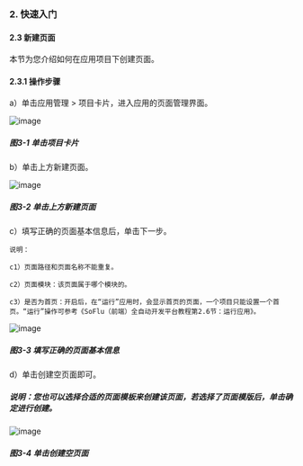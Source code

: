 ### 2. 快速入门

#### 2.3 新建页面

本节为您介绍如何在应用项目下创建页面。

#### 2.3.1 操作步骤

a）单击应用管理 > 项目卡片，进入应用的页面管理界面。

![image](https://user-images.githubusercontent.com/79617492/212251926-4e4b3d13-299f-4fb4-a3df-6ec04a2d8ed4.png)

##### 图3-1 单击项目卡片

b）单击上方新建页面。

![image](https://user-images.githubusercontent.com/79617492/212251947-f51b32ab-7184-40be-990e-6126bc80b338.png)

##### 图3-2 单击上方新建页面


c）填写正确的页面基本信息后，单击下一步。

```
说明：

c1）页面路径和页面名称不能重复。

c2）页面模块：该页面属于哪个模块的。

c3）是否为首页：开启后，在“运行”应用时，会显示首页的页面，一个项目只能设置一个首页。“运行”操作可参考《SoFlu（前端）全自动开发平台教程第2.6节：运行应用》。
```

![image](https://user-images.githubusercontent.com/79617492/212251964-2a9abd6b-483e-41e2-929c-db2970d2c63b.png)

##### 图3-3 填写正确的页面基本信息

d）单击创建空页面即可。

##### 说明：您也可以选择合适的页面模板来创建该页面，若选择了页面模版后，单击确定进行创建。

![image](https://user-images.githubusercontent.com/79617492/212251982-9e40e712-dc64-4230-aa70-d450a2567cf0.png)

##### 图3-4 单击创建空页面

